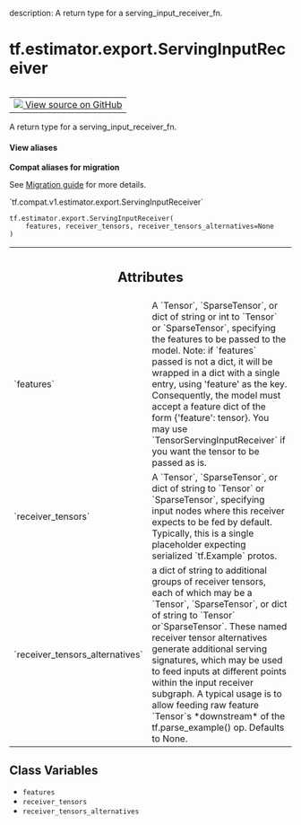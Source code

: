 description: A return type for a serving_input_receiver_fn.

<div itemscope itemtype="http://developers.google.com/ReferenceObject">
<meta itemprop="name" content="tf.estimator.export.ServingInputReceiver" />
<meta itemprop="path" content="Stable" />
<meta itemprop="property" content="__new__"/>
<meta itemprop="property" content="features"/>
<meta itemprop="property" content="receiver_tensors"/>
<meta itemprop="property" content="receiver_tensors_alternatives"/>
</div>

# tf.estimator.export.ServingInputReceiver

<!-- Insert buttons and diff -->

<table class="tfo-notebook-buttons tfo-api nocontent" align="left">
<td>
  <a target="_blank" href="https://github.com/tensorflow/estimator/tree/master/tensorflow_estimator/python/estimator/export/export.py">
    <img src="https://www.tensorflow.org/images/GitHub-Mark-32px.png" />
    View source on GitHub
  </a>
</td>
</table>



A return type for a serving_input_receiver_fn.

<section class="expandable">
  <h4 class="showalways">View aliases</h4>
  <p>
<b>Compat aliases for migration</b>
<p>See
<a href="https://www.tensorflow.org/guide/migrate">Migration guide</a> for
more details.</p>
<p>`tf.compat.v1.estimator.export.ServingInputReceiver`</p>
</p>
</section>

<pre class="devsite-click-to-copy prettyprint lang-py tfo-signature-link">
<code>tf.estimator.export.ServingInputReceiver(
    features, receiver_tensors, receiver_tensors_alternatives=None
)
</code></pre>



<!-- Placeholder for "Used in" -->




<!-- Tabular view -->
 <table class="responsive fixed orange">
<colgroup><col width="214px"><col></colgroup>
<tr><th colspan="2"><h2 class="add-link">Attributes</h2></th></tr>

<tr>
<td>
`features`
</td>
<td>
A `Tensor`, `SparseTensor`, or dict of string or int to `Tensor`
or `SparseTensor`, specifying the features to be passed to the model.
Note: if `features` passed is not a dict, it will be wrapped in a dict
with a single entry, using 'feature' as the key.  Consequently, the
model
must accept a feature dict of the form {'feature': tensor}.  You may use
`TensorServingInputReceiver` if you want the tensor to be passed as is.
</td>
</tr><tr>
<td>
`receiver_tensors`
</td>
<td>
A `Tensor`, `SparseTensor`, or dict of string to `Tensor`
or `SparseTensor`, specifying input nodes where this receiver expects to
be fed by default.  Typically, this is a single placeholder expecting
serialized `tf.Example` protos.
</td>
</tr><tr>
<td>
`receiver_tensors_alternatives`
</td>
<td>
a dict of string to additional groups of
receiver tensors, each of which may be a `Tensor`, `SparseTensor`, or dict
of string to `Tensor` or`SparseTensor`. These named receiver tensor
alternatives generate additional serving signatures, which may be used to
feed inputs at different points within the input receiver subgraph.  A
typical usage is to allow feeding raw feature `Tensor`s *downstream* of
the tf.parse_example() op. Defaults to None.
</td>
</tr>
</table>



## Class Variables

* `features` <a id="features"></a>
* `receiver_tensors` <a id="receiver_tensors"></a>
* `receiver_tensors_alternatives` <a id="receiver_tensors_alternatives"></a>
